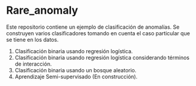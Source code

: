 # Rare_anomaly

Este repositorio contiene un ejemplo de clasificación de anomalías. Se construyen varios clasificadores tomando en cuenta el caso particular que se tiene en los datos.

1. Clasificación binaria usando regresión logística.
2. Clasificación binaria usando regresión logística considerando términos de interacción.
3. Clasificación binaria usando un bosque aleatorio.
4. Aprendizaje Semi-supervisado (En construcción).
